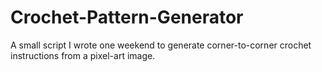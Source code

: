 # Crochet-Pattern-Generator
A small script I wrote one weekend to generate corner-to-corner crochet instructions from a pixel-art image. 
